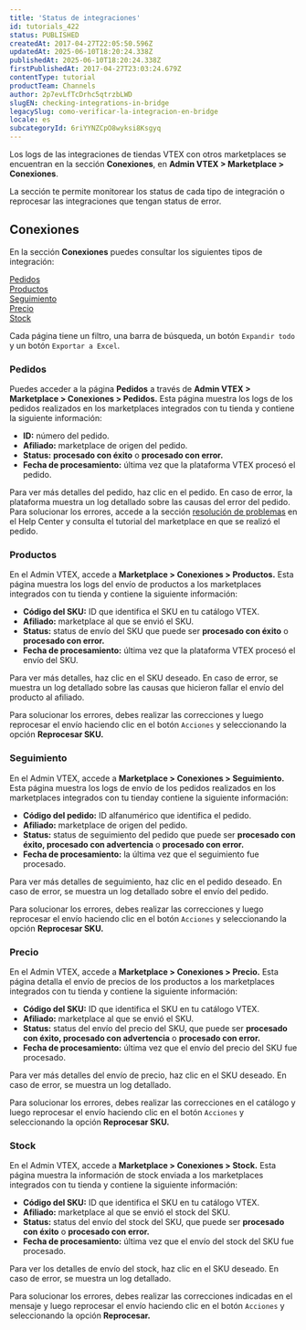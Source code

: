```yaml
---
title: 'Status de integraciones'
id: tutorials_422
status: PUBLISHED
createdAt: 2017-04-27T22:05:50.596Z
updatedAt: 2025-06-10T18:20:24.338Z
publishedAt: 2025-06-10T18:20:24.338Z
firstPublishedAt: 2017-04-27T23:03:24.679Z
contentType: tutorial
productTeam: Channels
author: 2p7evLfTcDrhc5qtrzbLWD
slugEN: checking-integrations-in-bridge
legacySlug: como-verificar-la-integracion-en-bridge
locale: es
subcategoryId: 6riYYNZCpO8wyksi8Ksgyq
---
```


Los logs de las integraciones de tiendas VTEX con otros marketplaces se encuentran en la sección **Conexiones**, en **Admin VTEX > Marketplace > Conexiones**.  

La sección te permite monitorear los status de cada tipo de integración o reprocesar las integraciones que tengan status de error.  

## Conexiones

En la sección **Conexiones** puedes consultar los siguientes tipos de integración:

[Pedidos](#pedidos)  
[Productos](#productos)  
[Seguimiento](#seguimiento)  
[Precio](#precio)  
[Stock](#stock)  

Cada página tiene un filtro, una barra de búsqueda, un botón `Expandir todo` y un botón `Exportar a Excel`.  

### Pedidos  

Puedes acceder a la página **Pedidos** a través de **Admin VTEX > Marketplace > Conexiones > Pedidos.** Esta página muestra los logs de los pedidos realizados en los marketplaces integrados con tu tienda y contiene la siguiente información:  

- **ID:** número del pedido.  
- **Afiliado:** marketplace de origen del pedido.  
- **Status:** **procesado con éxito** o **procesado con error.**  
- **Fecha de procesamiento:** última vez que la plataforma VTEX procesó el pedido.  

Para ver más detalles del pedido, haz clic en el pedido. En caso de error, la plataforma muestra un log detallado sobre las causas del error del pedido. Para solucionar los errores, accede a la sección [resolución de problemas](https://help.vtex.com/es/subcategory/integracoes--2LcLWCYaEm5qPmOuYUiKIS) en el Help Center y consulta el tutorial del marketplace en que se realizó el pedido.  

### Productos  

En el Admin VTEX, accede a **Marketplace > Conexiones > Productos.** Esta página muestra los logs del envío de productos a los marketplaces integrados con tu tienda  y contiene la siguiente información:  

- **Código del SKU:** ID que identifica el SKU en tu catálogo VTEX.  
- **Afiliado:** marketplace al que se envió el SKU.  
- **Status:** status de envío del SKU que puede ser **procesado con éxito** o **procesado con error.**  
- **Fecha de procesamiento:** última vez que la plataforma VTEX procesó el envío del SKU.  

Para ver más detalles, haz clic en el SKU deseado. En caso de error, se muestra un log detallado sobre las causas que hicieron fallar el envío del producto al afiliado.  

Para solucionar los errores, debes realizar las correcciones y luego reprocesar el envío haciendo clic en el botón `Acciones` y seleccionando la opción **Reprocesar SKU.**  

### Seguimiento  

En el Admin VTEX, accede a **Marketplace > Conexiones > Seguimiento.** Esta página muestra los logs de envío de los pedidos realizados en los marketplaces integrados con tu tienday contiene la siguiente información:  

- **Código del pedido:** ID alfanumérico que identifica el pedido.  
- **Afiliado:** marketplace de origen del pedido.  
- **Status:** status de seguimiento del pedido que puede ser **procesado con éxito, procesado con advertencia** o **procesado con error.**  
- **Fecha de procesamiento:** la última vez que el seguimiento fue procesado.  

Para ver más detalles de seguimiento, haz clic en el pedido deseado. En caso de error, se muestra un log detallado sobre el envío del pedido.   

Para solucionar los errores, debes realizar las correcciones y luego reprocesar el envío haciendo clic en el botón `Acciones` y seleccionando la opción **Reprocesar SKU.**  

### Precio

En el Admin VTEX, accede a **Marketplace > Conexiones > Precio.** Esta página detalla el envío de precios de los productos a los marketplaces integrados con tu tienda y contiene la siguiente información:  

- **Código del SKU:** ID que identifica el SKU en tu catálogo VTEX.  
- **Afiliado:** marketplace al que se envió el SKU.  
- **Status:** status del envío del precio del SKU, que puede ser **procesado con éxito, procesado con advertencia** o **procesado con error.**  
- **Fecha de procesamiento:** última vez que el envío del precio del SKU fue procesado.  

Para ver más detalles del envío de precio, haz clic en el SKU deseado. En caso de error, se muestra un log detallado. 

Para solucionar los errores, debes realizar las correcciones en el catálogo y luego reprocesar el envío haciendo clic en el botón `Acciones` y seleccionando la opción **Reprocesar SKU.**  

### Stock  

En el Admin VTEX, accede a **Marketplace > Conexiones > Stock.** Esta página muestra la información de stock enviada a los marketplaces integrados con tu tienda y contiene la siguiente información:  

- **Código del SKU:** ID que identifica el SKU en tu catálogo VTEX.  
- **Afiliado:** marketplace al que se envió el stock del SKU.  
- **Status:** status del envío del stock del SKU, que puede ser **procesado con éxito** o **procesado con error.**  
- **Fecha de procesamiento:** última vez que el envío del stock del SKU fue procesado.  

Para ver los detalles de envío del stock, haz clic en el SKU deseado. En caso de error, se muestra un log detallado.   

Para solucionar los errores, debes realizar las correcciones indicadas en el mensaje y luego reprocesar el envío
haciendo clic en el botón `Acciones` y seleccionando la opción **Reprocesar.**

